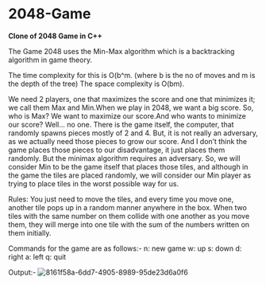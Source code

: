 # 2048-Game
**Clone of 2048 Game in C++**

The Game 2048 uses the Min-Max algorithm which is a backtracking algorithm in game theory.

The time complexity for this is O(b^m. (where b is the no of moves and m is the depth of the tree)
The space complexity is O(bm).

We need 2 players, one that maximizes the score and one that minimizes it; 
we call them Max and Min.When we play in 2048, we want a big score. So, who is Max? 
We want to maximize our score.And who wants to minimize our score? Well… no one. 
There is the game itself, the computer, that randomly spawns pieces mostly of 2 and 4. 
But, it is not really an adversary, as we actually need those pieces to grow our score. 
And I don’t think the game places those pieces to our disadvantage, it just places them randomly.
But the minimax algorithm requires an adversary. 
So, we will consider Min to be the game itself that places those tiles, and although in the game the tiles are placed randomly, we will consider our Min player as trying to place tiles in the worst possible way for us.

Rules:
You just need to move the tiles, and every time you move one, another tile pops up in a random manner anywhere in the box. 
When two tiles with the same number on them collide with one another as you move them, they will merge into one tile with the sum of the numbers written on them initially.

Commands for the game are as follows:-
n: new game
w: up
s: down 
d: right
a: left 
q: quit

Output:-
![8161f58a-6dd7-4905-8989-95de23d6a0f6](https://github.com/simmran2003/2048-Game/assets/109529008/f2cbca48-d84e-46a2-ac97-f448d1c6e73c)
